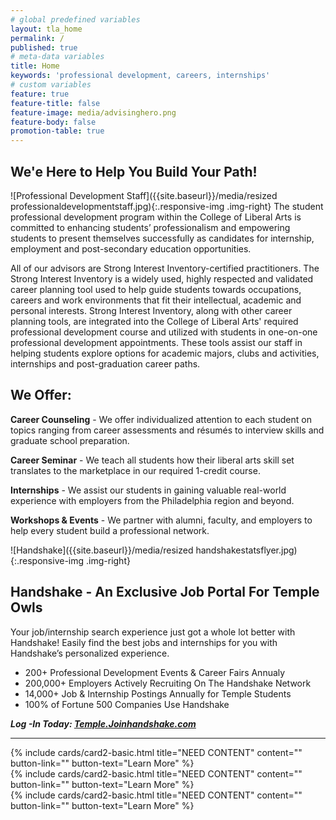 ```yaml
---
# global predefined variables
layout: tla_home
permalink: /
published: true
# meta-data variables
title: Home
keywords: 'professional development, careers, internships'
# custom variables
feature: true
feature-title: false
feature-image: media/advisinghero.png
feature-body: false
promotion-table: true
---
```

## We'e Here to Help You Build Your Path!
![Professional Development Staff]({{site.baseurl}}/media/resized professionaldevelopmentstaff.jpg){:.responsive-img .img-right}
The student professional development program within the College of Liberal Arts is committed to enhancing students’ professionalism and empowering students to present themselves successfully as candidates for internship, employment and post-secondary education opportunities.

All of our advisors are Strong Interest Inventory-certified practitioners. The Strong Interest Inventory is a widely used, highly respected and validated career planning tool used to help guide students towards occupations, careers and work environments that fit their intellectual, academic and personal interests. Strong Interest Inventory, along with other career planning tools, are integrated into the College of Liberal Arts' required professional development course and utilized with students in one-on-one professional development appointments. These tools assist our staff in helping students explore options for academic majors, clubs and activities, internships and post-graduation career paths.

## We Offer:
**Career Counseling** - We offer individualized attention to each student on topics ranging from career assessments and résumés to interview skills and graduate school preparation.

**Career Seminar** - We teach all students how their liberal arts skill set translates to the marketplace in our required 1-credit course.

**Internships** - We assist our students in gaining valuable real-world experience with employers from the Philadelphia region and beyond.

**Workshops & Events** - We partner with alumni, faculty, and employers to help every student build a professional network.

![Handshake]({{site.baseurl}}/media/resized handshakestatsflyer.jpg){:.responsive-img .img-right}
## Handshake - An Exclusive Job Portal For Temple Owls
Your job/internship search experience just got a whole lot better with Handshake! Easily find the best jobs and internships for you with Handshake’s personalized experience.

- 200+ Professional Development Events & Career Fairs Annualy
- 200,000+ Employers Actively Recruiting On The Handshake Network
- 14,000+ Job & Internship Postings Annually for Temple Students
- 100% of Fortune 500 Companies Use Handshake

**_Log -In Today: [Temple.Joinhandshake.com](https://temple.joinhandshake.com/login)_**

___

<div class="row row-wide">
  <div class="col m12 l4">{% include cards/card2-basic.html
    title="NEED CONTENT"
    content=""
    button-link=""
    button-text="Learn More" %}
  </div>
  <div class="col m12 l4">{% include cards/card2-basic.html
    title="NEED CONTENT"
    content=""
    button-link=""
    button-text="Learn More" %}
    </div>
    <div class="col m12 l4">{% include cards/card2-basic.html
      title="NEED CONTENT"
      content=""
      button-link=""
      button-text="Learn More" %}
    </div>
</div>
